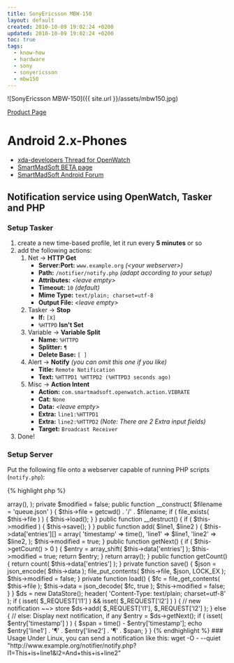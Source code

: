 ```yaml
---
title: SonyEricsson MBW-150
layout: default
created: 2010-10-09 19:02:24 +0200
updated: 2010-10-09 19:02:24 +0200
toc: true
tags:
  - know-how
  - hardware
  - sony
  - sonyericsson
  - mbw150
---
```


![SonyEricsson MBW-150]({{ site.url }}/assets/mbw150.jpg)

[Product Page](http://www.sonyericsson.com/cws/products/accessories/overview/mbw-150classicedition)

Android 2.x-Phones
==================

  * [xda-developers Thread for OpenWatch](http://forum.xda-developers.com/showthread.php?t=554551)
  * [SmartMadSoft BETA page](http://beta.smartmadsoft.com/)
  * [SmartMadSoft Android Forum](http://www.smartmadsoft.com/forum/index.php?action=vtopic&forum=9)


Notification service using OpenWatch, Tasker and PHP
----------------------------------------------------

### Setup Tasker

1. create a new time-based profile, let it run every **5 minutes** or so
1. add the following actions:
    1. Net → **HTTP Get**
        * **Server:Port:** `www.example.org` *(\<your webserver\>)*
        * **Path:** `/notifier/notify.php` *(adapt according to your setup)*
        * **Attributes:** *\<leave empty\>*
        * **Timeout:** `10` *(default)*
        * **Mime Type:** `text/plain; charset=utf-8`
        * **Output File:** *\<leave empty\>*
    1. Tasker → **Stop**
        * **If:** `[X]`
        * `%HTTPD` **Isn't Set**
    1. Variable → **Variable Split**
        * **Name:** `%HTTPD`
        * **Splitter:** `¶`
        * **Delete Base:** `[ ]`
    1. Alert → **Notify** *(you can omit this one if you like)*
        * **Title:** `Remote Notification`
        * **Text:** `%HTTPD1 %HTTPD2 (%HTTPD3 seconds ago)`
    1. Misc → **Action Intent**
        * **Action:** `com.smartmadsoft.openwatch.action.VIBRATE`
        * **Cat:** `None`
        * **Data:** *\<leave empty\>*
        * **Extra:** `line1:%HTTPD1`
        * **Extra:** `line2:%HTTPD2` *(Note: There are 2 Extra input fields)*
        * **Target:** `Broadcast Receiver`
1. Done!


### Setup Server

Put the following file onto a webserver capable of running PHP scripts (`notify.php`):

{% highlight php %}
<?php

class DataStore {
    private $file;
    private $data = array(
        'entries' => array(),
    );
    private $modified = false;

    public function __construct( $filename = 'queue.json' ) {
        $this->file = getcwd() . '/' . $filename;
        if ( file_exists( $this->file ) ) {
            $this->load();
        }
    }

    public function __destruct() {
        if ( $this->modified ) {
            $this->save();
        }
    }

    public function add( $line1, $line2 ) {
        $this->data['entries'][] = array(
            'timestamp' => time(),
            'line1' => $line1,
            'line2' => $line2,
        );
        $this->modified = true;
    }

    public function getNext() {
        if ( $this->getCount() > 0 ) {
            $entry = array_shift( $this->data['entries'] );
            $this->modified = true;
            return $entry;
        }
        return array();
    }
        
    public function getCount() {
        return count( $this->data['entries'] );
    }

    private function save() {
        $json = json_encode( $this->data );
        file_put_contents( $this->file, $json, LOCK_EX );
        $this->modified = false;
    }

    private function load() {
        $fc = file_get_contents( $this->file );
        $this->data = json_decode( $fc, true );
        $this->modified = false;
    }
}

$ds = new DataStore();

header( 'Content-Type: text/plain; charset=utf-8' );
if ( isset( $_REQUEST['l1'] ) && isset( $_REQUEST['l2'] ) ) {
    // new notification ~~> store
    $ds->add( $_REQUEST['l1'], $_REQUEST['l2'] );
} else {
    // else: Display next notification, if any
    $entry = $ds->getNext();
    if ( isset( $entry['timestamp'] ) ) {
        $span = time() - $entry['timestamp'];
        echo $entry['line1'] . '¶' . $entry['line2'] . '¶' . $span;
    }
}
{% endhighlight %}


### Usage

Under Linux, you can send a notification like this:

    wget -O - --quiet "http://www.example.org/notifier/notify.php?l1=This+is+line1&l2=And+this+is+line2"
